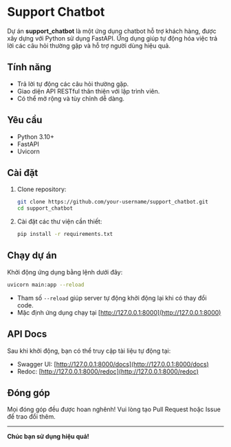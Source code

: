 # Support Chatbot

Dự án **support_chatbot** là một ứng dụng chatbot hỗ trợ khách hàng, được xây dựng với Python sử dụng FastAPI. Ứng dụng giúp tự động hóa việc trả lời các câu hỏi thường gặp và hỗ trợ người dùng hiệu quả.

## Tính năng

- Trả lời tự động các câu hỏi thường gặp.
- Giao diện API RESTful thân thiện với lập trình viên.
- Có thể mở rộng và tùy chỉnh dễ dàng.

## Yêu cầu

- Python 3.10+
- FastAPI
- Uvicorn

## Cài đặt

1. Clone repository:
   ```bash
   git clone https://github.com/your-username/support_chatbot.git
   cd support_chatbot
   ```

2. Cài đặt các thư viện cần thiết:
   ```bash
   pip install -r requirements.txt
   ```

## Chạy dự án

Khởi động ứng dụng bằng lệnh dưới đây:

```bash
uvicorn main:app --reload
```

- Tham số `--reload` giúp server tự động khởi động lại khi có thay đổi code.
- Mặc định ứng dụng chạy tại [http://127.0.0.1:8000](http://127.0.0.1:8000)

## API Docs

Sau khi khởi động, bạn có thể truy cập tài liệu tự động tại:
- Swagger UI: [http://127.0.0.1:8000/docs](http://127.0.0.1:8000/docs)
- Redoc: [http://127.0.0.1:8000/redoc](http://127.0.0.1:8000/redoc)

## Đóng góp

Mọi đóng góp đều được hoan nghênh! Vui lòng tạo Pull Request hoặc Issue để trao đổi thêm.

---

**Chúc bạn sử dụng hiệu quả!**
